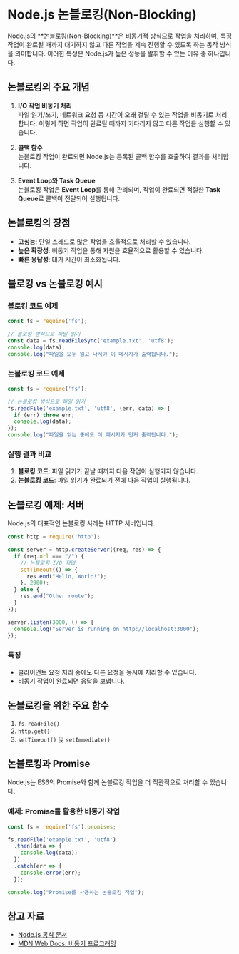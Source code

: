 
# Node.js 논블로킹(Non-Blocking)

Node.js의 **논블로킹(Non-Blocking)**은 비동기적 방식으로 작업을 처리하여, 특정 작업이 완료될 때까지 대기하지 않고 다른 작업을 계속 진행할 수 있도록 하는 동작 방식을 의미합니다. 이러한 특성은 Node.js가 높은 성능을 발휘할 수 있는 이유 중 하나입니다.

## 논블로킹의 주요 개념

1. **I/O 작업 비동기 처리**  
   파일 읽기/쓰기, 네트워크 요청 등 시간이 오래 걸릴 수 있는 작업을 비동기로 처리합니다. 이렇게 하면 작업이 완료될 때까지 기다리지 않고 다른 작업을 실행할 수 있습니다.

2. **콜백 함수**  
   논블로킹 작업이 완료되면 Node.js는 등록된 콜백 함수를 호출하여 결과를 처리합니다.

3. **Event Loop와 Task Queue**  
   논블로킹 작업은 **Event Loop**를 통해 관리되며, 작업이 완료되면 적절한 **Task Queue**로 콜백이 전달되어 실행됩니다.

## 논블로킹의 장점

- **고성능**: 단일 스레드로 많은 작업을 효율적으로 처리할 수 있습니다.
- **높은 확장성**: 비동기 작업을 통해 자원을 효율적으로 활용할 수 있습니다.
- **빠른 응답성**: 대기 시간이 최소화됩니다.

## 블로킹 vs 논블로킹 예시

### 블로킹 코드 예제

```javascript
const fs = require('fs');

// 블로킹 방식으로 파일 읽기
const data = fs.readFileSync('example.txt', 'utf8');
console.log(data);
console.log("파일을 모두 읽고 나서야 이 메시지가 출력됩니다.");
```

### 논블로킹 코드 예제

```javascript
const fs = require('fs');

// 논블로킹 방식으로 파일 읽기
fs.readFile('example.txt', 'utf8', (err, data) => {
  if (err) throw err;
  console.log(data);
});
console.log("파일을 읽는 중에도 이 메시지가 먼저 출력됩니다.");
```

### 실행 결과 비교

1. **블로킹 코드**: 파일 읽기가 끝날 때까지 다음 작업이 실행되지 않습니다.
2. **논블로킹 코드**: 파일 읽기가 완료되기 전에 다음 작업이 실행됩니다.

## 논블로킹 예제: 서버

Node.js의 대표적인 논블로킹 사례는 HTTP 서버입니다.

```javascript
const http = require('http');

const server = http.createServer((req, res) => {
  if (req.url === "/") {
    // 논블로킹 I/O 작업
    setTimeout(() => {
      res.end("Hello, World!");
    }, 2000);
  } else {
    res.end("Other route");
  }
});

server.listen(3000, () => {
  console.log("Server is running on http://localhost:3000");
});
```

### 특징

- 클라이언트 요청 처리 중에도 다른 요청을 동시에 처리할 수 있습니다.
- 비동기 작업이 완료되면 응답을 보냅니다.

## 논블로킹을 위한 주요 함수

1. `fs.readFile()`
2. `http.get()`
3. `setTimeout()` 및 `setImmediate()`

## 논블로킹과 Promise

Node.js는 ES6의 Promise와 함께 논블로킹 작업을 더 직관적으로 처리할 수 있습니다.

### 예제: Promise를 활용한 비동기 작업

```javascript
const fs = require('fs').promises;

fs.readFile('example.txt', 'utf8')
  .then(data => {
    console.log(data);
  })
  .catch(err => {
    console.error(err);
  });

console.log("Promise를 사용하는 논블로킹 작업");
```

## 참고 자료

- [Node.js 공식 문서](https://nodejs.org/en/docs/)
- [MDN Web Docs: 비동기 프로그래밍](https://developer.mozilla.org/ko/docs/Learn/JavaScript/Asynchronous)
